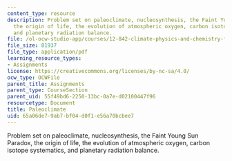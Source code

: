 ```yaml
---
content_type: resource
description: Problem set on paleoclimate, nucleosynthesis, the Faint Young Sun Paradox,
  the origin of life, the evolution of atmospheric oxygen, carbon isotope systematics,
  and planetary radiation balance.
file: /ol-ocw-studio-app/courses/12-842-climate-physics-and-chemistry-fall-2008/65a06de79ab7bf04d0f1e56a70bcbee7_ps1.pdf
file_size: 81937
file_type: application/pdf
learning_resource_types:
- Assignments
license: https://creativecommons.org/licenses/by-nc-sa/4.0/
ocw_type: OCWFile
parent_title: Assignments
parent_type: CourseSection
parent_uid: 55f49bd6-2250-13bc-0a7e-d02100447f96
resourcetype: Document
title: Paleoclimate
uid: 65a06de7-9ab7-bf04-d0f1-e56a70bcbee7
---
```

Problem set on paleoclimate, nucleosynthesis, the Faint Young Sun Paradox, the origin of life, the evolution of atmospheric oxygen, carbon isotope systematics, and planetary radiation balance.
